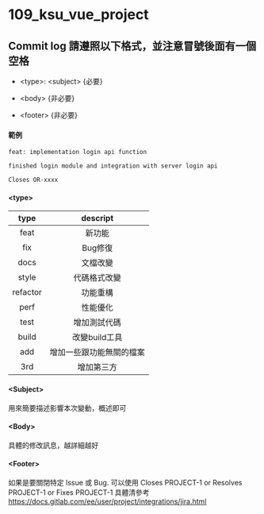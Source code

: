 # 109_ksu_vue_project

## Commit log 請遵照以下格式，並注意冒號後面有一個空格

* \<type\>: \<subject\> {必要}

* \<body\> {非必要}

* \<footer\> {非必要}

#### 範例
```
feat: implementation login api function

finished login module and integration with server login api

Closes OR-xxxx
```

#### \<type\>

|type|descript|
|:--:|:------:|
|feat|新功能|
|fix|Bug修復|
|docs|文檔改變|
|style|代碼格式改變|
|refactor|功能重構|
|perf|性能優化|
|test|增加測試代碼|
|build|改變build工具|
|add|增加一些跟功能無關的檔案|
|3rd|增加第三方|

#### \<Subject\>
用來簡要描述影響本次變動，概述即可

#### \<Body\>
具體的修改訊息，越詳細越好

#### \<Footer\>
如果是要關閉特定 Issue 或 Bug. 可以使用 Closes PROJECT-1 or Resolves PROJECT-1 or Fixes PROJECT-1
具體清參考 https://docs.gitlab.com/ee/user/project/integrations/jira.html
